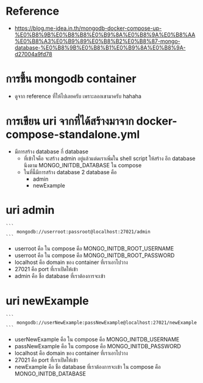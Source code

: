 # Reference
- https://blog.me-idea.in.th/mongodb-docker-compose-up-%E0%B8%9B%E0%B8%B8%E0%B9%8A%E0%B8%9A%E0%B8%AA%E0%B8%A3%E0%B9%89%E0%B8%B2%E0%B8%87-mongo-database-%E0%B8%9B%E0%B8%B1%E0%B9%8A%E0%B8%9A-d27004a9fd78

# การขึ้น mongodb container
-  ดูจาก reference ที่ให้ไปเลยครับ เพราะลอกเขามาครับ hahaha

# การเขียน uri จากที่ได้สร้างมาจาก docker-compose-standalone.yml
- มีการสร้าง database กี่ database
    - ที่เข้าใจคือ จะสร้าง admin อยู่แล้วแต่ดเราเพิ่มใน shell script ให้สร้าง อีก database นึงตาม MONGO_INITDB_DATABASE ใน compose
    - ในที่นี้มีการสร้าง database 2 database คือ
        - admin
        - newExample

# uri admin 
    ```
        mongodb://userroot:passroot@localhost:27021/admin
    ```
  - userroot    คือ ใน compose คือ MONGO_INITDB_ROOT_USERNAME
  - userroot    คือ ใน compose คือ MONGO_INITDB_ROOT_PASSWORD
  - localhost   คือ domain ของ container ที่เราเอาไปวาง
  - 27021       คือ port ที่เราเปิดให้เข้า 
  - admin       คือ ชื่อ database ที่เราต้องการจะเข้า

# uri newExample
    ```
        mongodb://userNewExample:passNewExample@localhost:27021/newExample
    ```
  - userNewExample    คือ ใน compose คือ MONGO_INITDB_USERNAME
  - passNewExample    คือ ใน compose คือ MONGO_INITDB_PASSWORD
  - localhost         คือ domain ของ container ที่เราเอาไปวาง
  - 27021             คือ port ที่เราเปิดให้เข้า 
  - newExample        คือ ชื่อ database ที่เราต้องการจะเข้า ใน compose คือ MONGO_INITDB_DATABASE